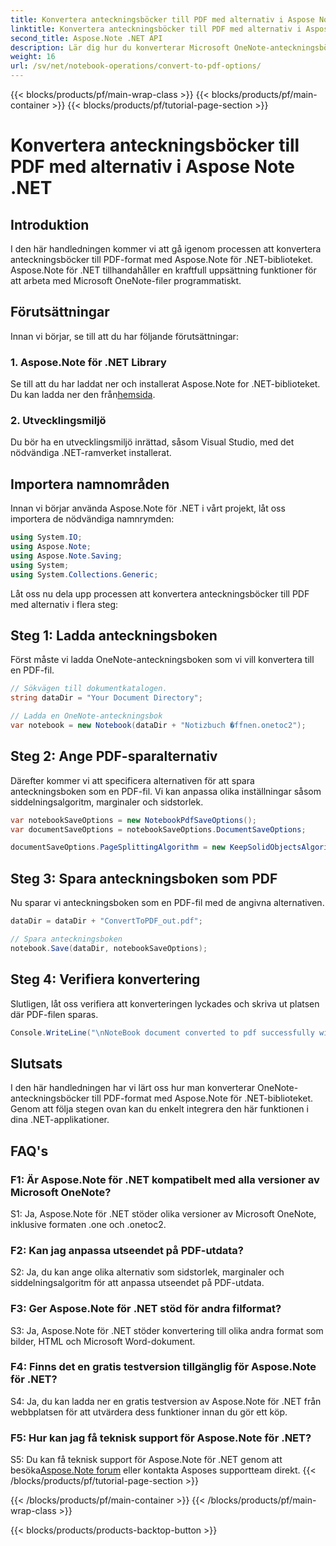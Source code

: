```yaml
---
title: Konvertera anteckningsböcker till PDF med alternativ i Aspose Note .NET
linktitle: Konvertera anteckningsböcker till PDF med alternativ i Aspose Note .NET
second_title: Aspose.Note .NET API
description: Lär dig hur du konverterar Microsoft OneNote-anteckningsböcker till PDF-format med Aspose.Note för .NET-bibliotek med anpassningsbara alternativ.
weight: 16
url: /sv/net/notebook-operations/convert-to-pdf-options/
---
```


{{< blocks/products/pf/main-wrap-class >}}
{{< blocks/products/pf/main-container >}}
{{< blocks/products/pf/tutorial-page-section >}}

# Konvertera anteckningsböcker till PDF med alternativ i Aspose Note .NET

## Introduktion

I den här handledningen kommer vi att gå igenom processen att konvertera anteckningsböcker till PDF-format med Aspose.Note för .NET-biblioteket. Aspose.Note för .NET tillhandahåller en kraftfull uppsättning funktioner för att arbeta med Microsoft OneNote-filer programmatiskt.

## Förutsättningar

Innan vi börjar, se till att du har följande förutsättningar:

### 1. Aspose.Note för .NET Library
 Se till att du har laddat ner och installerat Aspose.Note for .NET-biblioteket. Du kan ladda ner den från[hemsida](https://releases.aspose.com/note/net/).

### 2. Utvecklingsmiljö
Du bör ha en utvecklingsmiljö inrättad, såsom Visual Studio, med det nödvändiga .NET-ramverket installerat.

## Importera namnområden

Innan vi börjar använda Aspose.Note för .NET i vårt projekt, låt oss importera de nödvändiga namnrymden:

```csharp
using System.IO;
using Aspose.Note;
using Aspose.Note.Saving;
using System;
using System.Collections.Generic;
```

Låt oss nu dela upp processen att konvertera anteckningsböcker till PDF med alternativ i flera steg:

## Steg 1: Ladda anteckningsboken

Först måste vi ladda OneNote-anteckningsboken som vi vill konvertera till en PDF-fil.

```csharp
// Sökvägen till dokumentkatalogen.
string dataDir = "Your Document Directory";

// Ladda en OneNote-anteckningsbok
var notebook = new Notebook(dataDir + "Notizbuch �ffnen.onetoc2");
```

## Steg 2: Ange PDF-sparalternativ

Därefter kommer vi att specificera alternativen för att spara anteckningsboken som en PDF-fil. Vi kan anpassa olika inställningar såsom siddelningsalgoritm, marginaler och sidstorlek.

```csharp
var notebookSaveOptions = new NotebookPdfSaveOptions();
var documentSaveOptions = notebookSaveOptions.DocumentSaveOptions;

documentSaveOptions.PageSplittingAlgorithm = new KeepSolidObjectsAlgorithm();
```

## Steg 3: Spara anteckningsboken som PDF

Nu sparar vi anteckningsboken som en PDF-fil med de angivna alternativen.

```csharp
dataDir = dataDir + "ConvertToPDF_out.pdf";

// Spara anteckningsboken
notebook.Save(dataDir, notebookSaveOptions);
```

## Steg 4: Verifiera konvertering

Slutligen, låt oss verifiera att konverteringen lyckades och skriva ut platsen där PDF-filen sparas.

```csharp
Console.WriteLine("\nNoteBook document converted to pdf successfully with save options.\nFile saved at " + dataDir);
```

## Slutsats

I den här handledningen har vi lärt oss hur man konverterar OneNote-anteckningsböcker till PDF-format med Aspose.Note för .NET-biblioteket. Genom att följa stegen ovan kan du enkelt integrera den här funktionen i dina .NET-applikationer.

## FAQ's

### F1: Är Aspose.Note för .NET kompatibelt med alla versioner av Microsoft OneNote?

S1: Ja, Aspose.Note för .NET stöder olika versioner av Microsoft OneNote, inklusive formaten .one och .onetoc2.

### F2: Kan jag anpassa utseendet på PDF-utdata?

S2: Ja, du kan ange olika alternativ som sidstorlek, marginaler och siddelningsalgoritm för att anpassa utseendet på PDF-utdata.

### F3: Ger Aspose.Note för .NET stöd för andra filformat?

S3: Ja, Aspose.Note för .NET stöder konvertering till olika andra format som bilder, HTML och Microsoft Word-dokument.

### F4: Finns det en gratis testversion tillgänglig för Aspose.Note för .NET?

S4: Ja, du kan ladda ner en gratis testversion av Aspose.Note för .NET från webbplatsen för att utvärdera dess funktioner innan du gör ett köp.

### F5: Hur kan jag få teknisk support för Aspose.Note för .NET?

 S5: Du kan få teknisk support för Aspose.Note för .NET genom att besöka[Aspose.Note forum](https://forum.aspose.com/c/note/28) eller kontakta Asposes supportteam direkt.
{{< /blocks/products/pf/tutorial-page-section >}}

{{< /blocks/products/pf/main-container >}}
{{< /blocks/products/pf/main-wrap-class >}}

{{< blocks/products/products-backtop-button >}}

